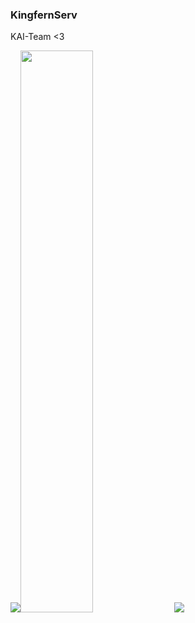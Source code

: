 ### KingfernServ

KAI-Team <3

<img src="https://github-readme-stats.vercel.app/api?username=kingfernjohn&&show_icons=true&title_color=ffffff&icon_color=bb2acf&text_color=daf7dc&bg_color=151515"><img src="https://github-readme-streak-stats.herokuapp.com/?user=kingfernjohn&theme=dark" width="48%" >
<img src="https://github-readme-stats.vercel.app/api/top-langs/?username=kingfernjohn&layout=compact&theme=dark">
